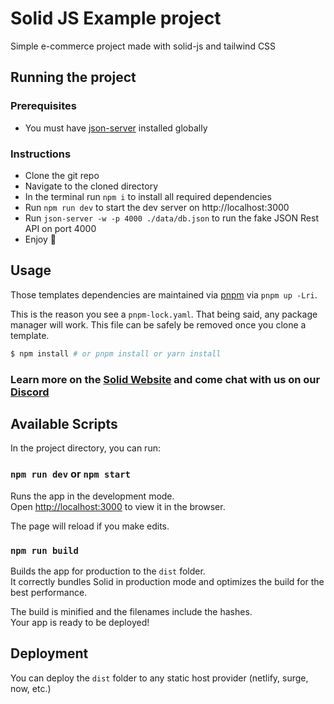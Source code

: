 # Solid JS Example project
Simple e-commerce project made with solid-js and tailwind CSS

## Running the project
### Prerequisites
- You must have [json-server](https://www.npmjs.com/package/json-server) installed globally

### Instructions
- Clone the git repo
- Navigate to the cloned directory
- In the terminal run `npm i` to install all required dependencies
- Run `npm run dev` to start the dev server on http://localhost:3000
- Run `json-server -w -p 4000 ./data/db.json` to run the fake JSON Rest API on port 4000
- Enjoy 💫

## Usage

Those templates dependencies are maintained via [pnpm](https://pnpm.io) via `pnpm up -Lri`.

This is the reason you see a `pnpm-lock.yaml`. That being said, any package manager will work. This file can be safely be removed once you clone a template.

```bash
$ npm install # or pnpm install or yarn install
```

### Learn more on the [Solid Website](https://solidjs.com) and come chat with us on our [Discord](https://discord.com/invite/solidjs)

## Available Scripts

In the project directory, you can run:

### `npm run dev` or `npm start`

Runs the app in the development mode.<br>
Open [http://localhost:3000](http://localhost:3000) to view it in the browser.

The page will reload if you make edits.<br>

### `npm run build`

Builds the app for production to the `dist` folder.<br>
It correctly bundles Solid in production mode and optimizes the build for the best performance.

The build is minified and the filenames include the hashes.<br>
Your app is ready to be deployed!

## Deployment

You can deploy the `dist` folder to any static host provider (netlify, surge, now, etc.)
